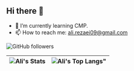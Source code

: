 ## Hi there 👋

- 🌱 I’m currently learning CMP.
- 📫 How to reach me: ali.rezaei09@gmail.com

<img alt="GitHub followers" src="https://img.shields.io/github/followers/alirezaiii">

![Ali's Stats](https://github-readme-stats.vercel.app/api?username=alirezaeiii&theme=dracula&show_icons=true&count_private=true)|![Ali's Top Langs](https://github-readme-stats.vercel.app/api/top-langs/?username=alirezaeiii&theme=dracula)"
|-|-|
